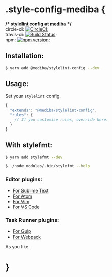 # .style-config-mediba {

**/\* stylelint config at [mediba](http://www.mediba.jp/) \*/**  
circle-ci: [![CircleCI](https://circleci.com/gh/mediba-system/stylelint-config-mediba.svg?style=svg)](https://circleci.com/gh/mediba-system/stylelint-config-mediba);  
travis-ci: [![Build Status](https://travis-ci.org/mediba-system/stylelint-config-mediba.svg?branch=master)](https://travis-ci.org/mediba-system/stylelint-config-mediba);  
npm: [![npm version](https://badge.fury.io/js/%40mediba%2Fstylelint-config-mediba.svg)](https://badge.fury.io/js/%40mediba%2Fstylelint-config-mediba);

## Installation:

```bash
$ yarn add @mediba/stylelint-config --dev
```

## Usage:

Set your `stylelint` config.

```js
{
  "extends": "@mediba/stylelint-config",
  "rules": {
    // If you customize rules, override here.
  }
}
```

## With stylefmt:

```bash
$ yarn add stylefmt --dev
```

```bash
$ ./node_modules/.bin/stylefmt --help
```

### Editor plugins:

- [For Sublime Text](https://github.com/dmnsgn/sublime-stylefmt)
- [For Atom](https://github.com/1000ch/atom-stylefmt)
- [For Vim](https://github.com/kewah/vim-stylefmt)
- [For VS Code](https://github.com/mrmlnc/vscode-stylefmt)

### Task Runner plugins:

- [For Gulp](https://github.com/morishitter/gulp-stylefmt)
- [For Webpack](https://github.com/tomasAlabes/stylefmt-loader)

As you like.

# }
